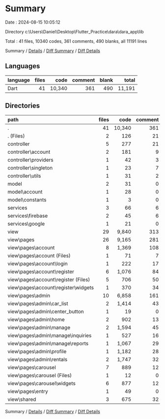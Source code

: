 # Summary

Date : 2024-08-15 10:05:12

Directory c:\\Users\\Daniel\\Desktop\\Flutter_Practice\\dara\\dara_app\\lib

Total : 41 files,  10340 codes, 361 comments, 490 blanks, all 11191 lines

Summary / [Details](details.md) / [Diff Summary](diff.md) / [Diff Details](diff-details.md)

## Languages
| language | files | code | comment | blank | total |
| :--- | ---: | ---: | ---: | ---: | ---: |
| Dart | 41 | 10,340 | 361 | 490 | 11,191 |

## Directories
| path | files | code | comment | blank | total |
| :--- | ---: | ---: | ---: | ---: | ---: |
| . | 41 | 10,340 | 361 | 490 | 11,191 |
| . (Files) | 2 | 126 | 21 | 18 | 165 |
| controller | 5 | 277 | 21 | 36 | 334 |
| controller\\account | 2 | 181 | 9 | 14 | 204 |
| controller\\providers | 1 | 42 | 3 | 6 | 51 |
| controller\\singleton | 1 | 23 | 7 | 11 | 41 |
| controller\\utils | 1 | 31 | 2 | 5 | 38 |
| model | 2 | 31 | 0 | 2 | 33 |
| model\\account | 1 | 28 | 0 | 2 | 30 |
| model\\constants | 1 | 3 | 0 | 0 | 3 |
| services | 3 | 66 | 6 | 13 | 85 |
| services\\firebase | 2 | 45 | 6 | 8 | 59 |
| services\\google | 1 | 21 | 0 | 5 | 26 |
| view | 29 | 9,840 | 313 | 421 | 10,574 |
| view\\pages | 26 | 9,165 | 281 | 362 | 9,808 |
| view\\pages\\account | 8 | 1,369 | 108 | 121 | 1,598 |
| view\\pages\\account (Files) | 1 | 71 | 7 | 8 | 86 |
| view\\pages\\account\\login | 1 | 222 | 17 | 18 | 257 |
| view\\pages\\account\\register | 6 | 1,076 | 84 | 95 | 1,255 |
| view\\pages\\account\\register (Files) | 5 | 706 | 50 | 59 | 815 |
| view\\pages\\account\\register\\widgets | 1 | 370 | 34 | 36 | 440 |
| view\\pages\\admin | 10 | 6,858 | 161 | 198 | 7,217 |
| view\\pages\\admin\\car_list | 2 | 1,414 | 43 | 42 | 1,499 |
| view\\pages\\admin\\center_button | 1 | 19 | 0 | 3 | 22 |
| view\\pages\\admin\\home | 2 | 902 | 13 | 21 | 936 |
| view\\pages\\admin\\manage | 2 | 1,594 | 45 | 57 | 1,696 |
| view\\pages\\admin\\manage\\inquiries | 1 | 527 | 16 | 23 | 566 |
| view\\pages\\admin\\manage\\reports | 1 | 1,067 | 29 | 34 | 1,130 |
| view\\pages\\admin\\profile | 1 | 1,182 | 28 | 25 | 1,235 |
| view\\pages\\admin\\rentals | 2 | 1,747 | 32 | 50 | 1,829 |
| view\\pages\\carousel | 7 | 889 | 12 | 33 | 934 |
| view\\pages\\carousel (Files) | 1 | 12 | 0 | 3 | 15 |
| view\\pages\\carousel\\widgets | 6 | 877 | 12 | 30 | 919 |
| view\\pages\\entry | 1 | 49 | 0 | 10 | 59 |
| view\\shared | 3 | 675 | 32 | 59 | 766 |

Summary / [Details](details.md) / [Diff Summary](diff.md) / [Diff Details](diff-details.md)